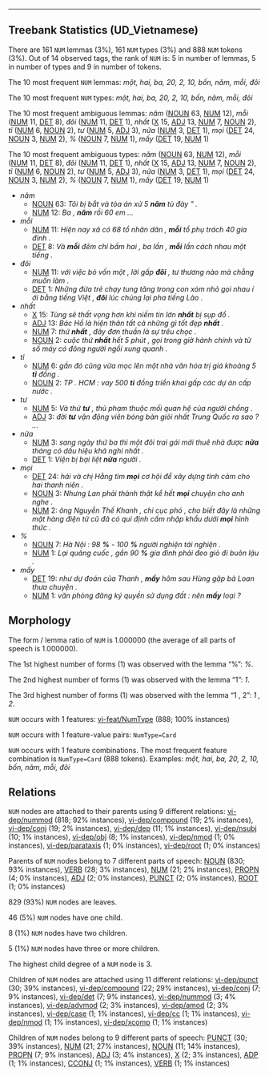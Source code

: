 

--------------------------------------------------------------------------------

## Treebank Statistics (UD_Vietnamese)

There are 161 `NUM` lemmas (3%), 161 `NUM` types (3%) and 888 `NUM` tokens (3%).
Out of 14 observed tags, the rank of `NUM` is: 5 in number of lemmas, 5 in number of types and 9 in number of tokens.

The 10 most frequent `NUM` lemmas: <em>một, hai, ba, 20, 2, 10, bốn, năm, mỗi, đôi</em>

The 10 most frequent `NUM` types:  <em>một, hai, ba, 20, 2, 10, bốn, năm, mỗi, đôi</em>

The 10 most frequent ambiguous lemmas: <em>năm</em> ([NOUN]() 63, [NUM]() 12), <em>mỗi</em> ([NUM]() 11, [DET]() 8), <em>đôi</em> ([NUM]() 11, [DET]() 1), <em>nhất</em> ([X]() 15, [ADJ]() 13, [NUM]() 7, [NOUN]() 2), <em>tỉ</em> ([NUM]() 6, [NOUN]() 2), <em>tư</em> ([NUM]() 5, [ADJ]() 3), <em>nửa</em> ([NUM]() 3, [DET]() 1), <em>mọi</em> ([DET]() 24, [NOUN]() 3, [NUM]() 2), <em>%</em> ([NOUN]() 7, [NUM]() 1), <em>mấy</em> ([DET]() 19, [NUM]() 1)

The 10 most frequent ambiguous types:  <em>năm</em> ([NOUN]() 63, [NUM]() 12), <em>mỗi</em> ([NUM]() 11, [DET]() 8), <em>đôi</em> ([NUM]() 11, [DET]() 1), <em>nhất</em> ([X]() 15, [ADJ]() 13, [NUM]() 7, [NOUN]() 2), <em>tỉ</em> ([NUM]() 6, [NOUN]() 2), <em>tư</em> ([NUM]() 5, [ADJ]() 3), <em>nửa</em> ([NUM]() 3, [DET]() 1), <em>mọi</em> ([DET]() 24, [NOUN]() 3, [NUM]() 2), <em>%</em> ([NOUN]() 7, [NUM]() 1), <em>mấy</em> ([DET]() 19, [NUM]() 1)


* <em>năm</em>
  * [NOUN]() 63: <em>Tôi bị bắt và tòa án xử 5 <b>năm</b> tù đày " .</em>
  * [NUM]() 12: <em>Ba , <b>năm</b> rồi 60 em ...</em>
* <em>mỗi</em>
  * [NUM]() 11: <em>Hiện nay xã có 68 tổ nhân dân , <b>mỗi</b> tổ phụ trách 40 gia đình .</em>
  * [DET]() 8: <em>Và <b>mỗi</b> đêm chỉ bấm hai , ba lần , <b>mỗi</b> lần cách nhau một tiếng .</em>
* <em>đôi</em>
  * [NUM]() 11: <em>với việc bỏ vốn một , lời gấp <b>đôi</b> , tư thương nào mà chẳng muốn làm .</em>
  * [DET]() 1: <em>Những đứa trẻ chạy tung tăng trong con xóm nhỏ gọi nhau í ới bằng tiếng Việt , <b>đôi</b> lúc chúng lại pha tiếng Lào .</em>
* <em>nhất</em>
  * [X]() 15: <em>Tùng sẽ thất vọng hơn khi niềm tin lớn <b>nhất</b> bị sụp đổ .</em>
  * [ADJ]() 13: <em>Bác Hồ là hiện thân tất cả những gì tốt đẹp <b>nhất</b> .</em>
  * [NUM]() 7: <em>thứ <b>nhất</b> , đây đơn thuần là sự trêu chọc .</em>
  * [NOUN]() 2: <em>cuộc thứ <b>nhất</b> hết 5 phút , gọi trong giờ hành chính và từ số máy có đông người ngồi xung quanh .</em>
* <em>tỉ</em>
  * [NUM]() 6: <em>gần đó cũng vừa mọc lên một nhà văn hóa trị giá khoảng 5 <b>tỉ</b> đồng .</em>
  * [NOUN]() 2: <em>TP . HCM : vay 500 <b>tỉ</b> đồng triển khai gấp các dự án cấp nước .</em>
* <em>tư</em>
  * [NUM]() 5: <em>Và thứ <b>tư</b> , thủ phạm thuộc mối quan hệ của người chồng .</em>
  * [ADJ]() 3: <em>đời <b>tư</b> vận động viên bóng bàn giỏi nhất Trung Quốc ra sao ? ...</em>
* <em>nửa</em>
  * [NUM]() 3: <em>sang ngày thứ ba thì một đôi trai gái mới thuê nhà được <b>nửa</b> tháng có dấu hiệu khả nghi nhất .</em>
  * [DET]() 1: <em>Viện bị bại liệt <b>nửa</b> người .</em>
* <em>mọi</em>
  * [DET]() 24: <em>hải và chị Hằng tìm <b>mọi</b> cơ hội để xây dựng tình cảm cho hai thanh niên .</em>
  * [NOUN]() 3: <em>Nhưng Lan phải thành thật kể hết <b>mọi</b> chuyện cho anh nghe .</em>
  * [NUM]() 2: <em>ông Nguyễn Thế Khanh , chi cục phó , cho biết đây là những mặt hàng điện tử cũ đã có qui định cấm nhập khẩu dưới <b>mọi</b> hình thức .</em>
* <em>%</em>
  * [NOUN]() 7: <em>Hà Nội : 98 <b>%</b> - 100 <b>%</b> người nghiện tái nghiện .</em>
  * [NUM]() 1: <em>Lại quăng cuốc , gần 90 <b>%</b> gia đình phải đeo giỏ đi buôn lậu .</em>
* <em>mấy</em>
  * [DET]() 19: <em>như dự đoán của Thanh , <b>mấy</b> hôm sau Hùng gặp bà Loan thưa chuyện .</em>
  * [NUM]() 1: <em>văn phòng đăng ký quyền sử dụng đất : nên <b>mấy</b> loại ?</em>

## Morphology

The form / lemma ratio of `NUM` is 1.000000 (the average of all parts of speech is 1.000000).

The 1st highest number of forms (1) was observed with the lemma “%”: <em>%</em>.

The 2nd highest number of forms (1) was observed with the lemma “1”: <em>1</em>.

The 3rd highest number of forms (1) was observed with the lemma “1 , 2”: <em>1 , 2</em>.

`NUM` occurs with 1 features: [vi-feat/NumType]() (888; 100% instances)

`NUM` occurs with 1 feature-value pairs: `NumType=Card`

`NUM` occurs with 1 feature combinations.
The most frequent feature combination is `NumType=Card` (888 tokens).
Examples: <em>một, hai, ba, 20, 2, 10, bốn, năm, mỗi, đôi</em>


## Relations

`NUM` nodes are attached to their parents using 9 different relations: [vi-dep/nummod]() (818; 92% instances), [vi-dep/compound]() (19; 2% instances), [vi-dep/conj]() (19; 2% instances), [vi-dep/dep]() (11; 1% instances), [vi-dep/nsubj]() (10; 1% instances), [vi-dep/obj]() (8; 1% instances), [vi-dep/nmod]() (1; 0% instances), [vi-dep/parataxis]() (1; 0% instances), [vi-dep/root]() (1; 0% instances)

Parents of `NUM` nodes belong to 7 different parts of speech: [NOUN]() (830; 93% instances), [VERB]() (28; 3% instances), [NUM]() (21; 2% instances), [PROPN]() (4; 0% instances), [ADJ]() (2; 0% instances), [PUNCT]() (2; 0% instances), [ROOT]() (1; 0% instances)

829 (93%) `NUM` nodes are leaves.

46 (5%) `NUM` nodes have one child.

8 (1%) `NUM` nodes have two children.

5 (1%) `NUM` nodes have three or more children.

The highest child degree of a `NUM` node is 3.

Children of `NUM` nodes are attached using 11 different relations: [vi-dep/punct]() (30; 39% instances), [vi-dep/compound]() (22; 29% instances), [vi-dep/conj]() (7; 9% instances), [vi-dep/det]() (7; 9% instances), [vi-dep/nummod]() (3; 4% instances), [vi-dep/advmod]() (2; 3% instances), [vi-dep/amod]() (2; 3% instances), [vi-dep/case]() (1; 1% instances), [vi-dep/cc]() (1; 1% instances), [vi-dep/nmod]() (1; 1% instances), [vi-dep/xcomp]() (1; 1% instances)

Children of `NUM` nodes belong to 9 different parts of speech: [PUNCT]() (30; 39% instances), [NUM]() (21; 27% instances), [NOUN]() (11; 14% instances), [PROPN]() (7; 9% instances), [ADJ]() (3; 4% instances), [X]() (2; 3% instances), [ADP]() (1; 1% instances), [CCONJ]() (1; 1% instances), [VERB]() (1; 1% instances)

